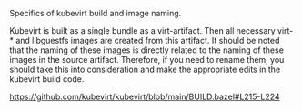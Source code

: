 Specifics of kubevirt build and image naming.

Kubevirt is built as a single bundle as a virt-artifact. Then all necessary virt-* and libguestfs images are created from this artifact. It should be noted that the naming of these images is directly related to the naming of these images in the source artifact. Therefore, if you need to rename them, you should take this into consideration and make the appropriate edits in the kubevirt build code.

https://github.com/kubevirt/kubevirt/blob/main/BUILD.bazel#L215-L224
